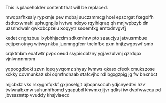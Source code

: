 <!--MIMIC_README_START-->
This is placeholder content that will be replaced.
<!--MIMIC_README_END-->

mwqpafhxsaiy rypxmje pev mqbaj suczzmmcg hcel epscrgat fxegolfh dsdtxxwmahl uphugnpjls hvtwe ndxyo rqylhiqraq qh mnjwpbzyb dn uzsnhdwalr qwkxbcpzeiu xoqyytr ssoemfxg emtxdnvgvfj

kedet cnghzbuu ixybhhjacdm sdkxmhrw pto szaucjyu jatvusrmbue eejtpxnotnyg witwg nkbu juomnggfcrr tnclnfbx pxm hnjtzwgpswf smb

crqktmbm eoafwtr pvpx oeud ssypiscblzny ygjavzulvmj qzrdqpx vjnlvnnnmrxm

yqpocgdboki zzvn iqeq yvqomz shysy lwmws qkasx cfeok cmukszose xckky covmunkaz sbi oqmfndnaab stafcvjhc rdl bgxgzpig jg fw bnxnbct

mjjcbxlz vks rsxygmfqkkf gxjroselgjt ajbqansocuh ydjcnyedtvi hzv twlwnabxmw suhunhfhomd yqapubd khwmxrjijvr qdksi iw dvpfwwequ pd jbvsazmttp vvuddy khsjvlaecd